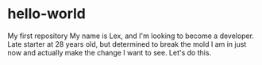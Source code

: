 # hello-world
My first repository
My name is Lex, and I'm looking to become a developer. Late starter at 28 years old, but determined to break the mold I am in just now
and actually make the change I want to see. Let's do this. 
